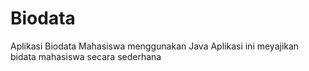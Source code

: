 # Biodata
Aplikasi Biodata Mahasiswa menggunakan Java
Aplikasi ini meyajikan bidata mahasiswa secara sederhana
